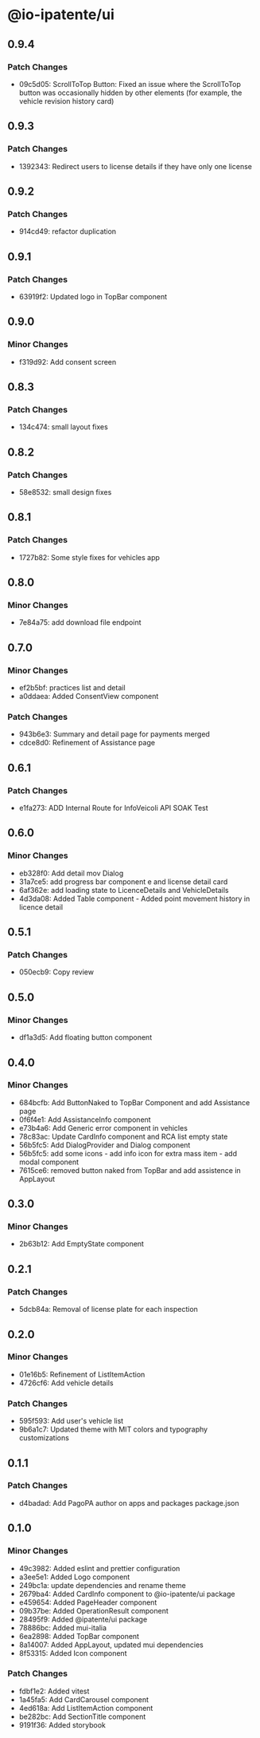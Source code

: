 # @io-ipatente/ui

## 0.9.4

### Patch Changes

- 09c5d05: ScrollToTop Button: Fixed an issue where the ScrollToTop button was occasionally hidden by other elements (for example, the vehicle revision history card)

## 0.9.3

### Patch Changes

- 1392343: Redirect users to license details if they have only one license

## 0.9.2

### Patch Changes

- 914cd49: refactor duplication

## 0.9.1

### Patch Changes

- 63919f2: Updated logo in TopBar component

## 0.9.0

### Minor Changes

- f319d92: Add consent screen

## 0.8.3

### Patch Changes

- 134c474: small layout fixes

## 0.8.2

### Patch Changes

- 58e8532: small design fixes

## 0.8.1

### Patch Changes

- 1727b82: Some style fixes for vehicles app

## 0.8.0

### Minor Changes

- 7e84a75: add download file endpoint

## 0.7.0

### Minor Changes

- ef2b5bf: practices list and detail
- a0ddaea: Added ConsentView component

### Patch Changes

- 943b6e3: Summary and detail page for payments merged
- cdce8d0: Refinement of Assistance page

## 0.6.1

### Patch Changes

- e1fa273: ADD Internal Route for InfoVeicoli API SOAK Test

## 0.6.0

### Minor Changes

- eb328f0: Add detail mov Dialog
- 31a7ce5: add progress bar component e and license detail card
- 6af362e: add loading state to LicenceDetails and VehicleDetails
- 4d3da08: Added Table component - Added point movement history in licence detail

## 0.5.1

### Patch Changes

- 050ecb9: Copy review

## 0.5.0

### Minor Changes

- df1a3d5: Add floating button component

## 0.4.0

### Minor Changes

- 684bcfb: Add ButtonNaked to TopBar Component and add Assistance page
- 0f6f4e1: Add AssistanceInfo component
- e73b4a6: Add Generic error component in vehicles
- 78c83ac: Update CardInfo component and RCA list empty state
- 56b5fc5: Add DialogProvider and Dialog component
- 56b5fc5: add some icons - add info icon for extra mass item - add modal component
- 7615ce6: removed button naked from TopBar and add assistence in AppLayout

## 0.3.0

### Minor Changes

- 2b63b12: Add EmptyState component

## 0.2.1

### Patch Changes

- 5dcb84a: Removal of license plate for each inspection

## 0.2.0

### Minor Changes

- 01e16b5: Refinement of ListItemAction
- 4726cf6: Add vehicle details

### Patch Changes

- 595f593: Add user's vehicle list
- 9b6a1c7: Updated theme with MIT colors and typography customizations

## 0.1.1

### Patch Changes

- d4badad: Add PagoPA author on apps and packages package.json

## 0.1.0

### Minor Changes

- 49c3982: Added eslint and prettier configuration
- a3ee5e1: Added Logo component
- 249bc1a: update dependencies and rename theme
- 2679ba4: Added CardInfo component to @io-ipatente/ui package
- e459654: Added PageHeader component
- 09b37be: Added OperationResult component
- 28495f9: Added @ipatente/ui package
- 78886bc: Added mui-italia
- 6ea2898: Added TopBar component
- 8a14007: Added AppLayout, updated mui dependencies
- 8f53315: Added Icon component

### Patch Changes

- fdbf1e2: Added vitest
- 1a45fa5: Add CardCarousel component
- 4ed618a: Add ListItemAction component
- be282bc: Add SectionTitle component
- 9191f36: Added storybook
